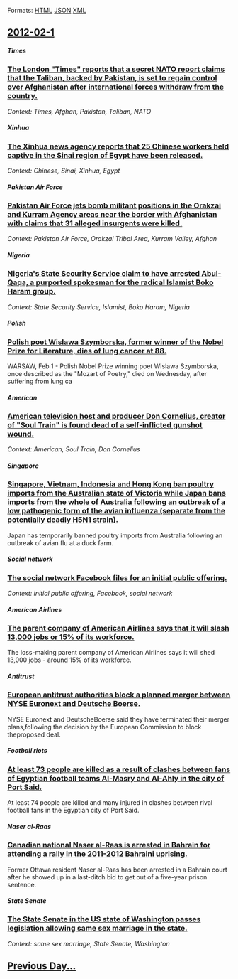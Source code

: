 
Formats: [HTML](2012/02/1/index.html)  [JSON](2012/02/1/index.json)  [XML](2012/02/1/index.xml)  

## [2012-02-1](/news/2012/02/1/index.md)

##### Times
### [The London "Times" reports that a secret NATO report claims that the Taliban, backed by Pakistan, is set to regain control over Afghanistan after international forces withdraw from the country. ](/news/2012/02/1/the-london-times-reports-that-a-secret-nato-report-claims-that-the-taliban-backed-by-pakistan-is-set-to-regain-control-over-afghanistan.md)
_Context: Times, Afghan, Pakistan, Taliban, NATO_

##### Xinhua
### [The Xinhua news agency reports that 25 Chinese workers held captive in the Sinai region of Egypt have been released. ](/news/2012/02/1/the-xinhua-news-agency-reports-that-25-chinese-workers-held-captive-in-the-sinai-region-of-egypt-have-been-released.md)
_Context: Chinese, Sinai, Xinhua, Egypt_

##### Pakistan Air Force
### [Pakistan Air Force jets bomb militant positions in the Orakzai and Kurram Agency areas near the border with Afghanistan with claims that 31 alleged insurgents were killed. ](/news/2012/02/1/pakistan-air-force-jets-bomb-militant-positions-in-the-orakzai-and-kurram-agency-areas-near-the-border-with-afghanistan-with-claims-that-31.md)
_Context: Pakistan Air Force, Orakzai Tribal Area, Kurram Valley, Afghan_

##### Nigeria
### [Nigeria's State Security Service claim to have arrested Abul-Qaqa, a purported spokesman for the radical Islamist Boko Haram group. ](/news/2012/02/1/nigeria-s-state-security-service-claim-to-have-arrested-abul-qaqa-a-purported-spokesman-for-the-radical-islamist-boko-haram-group.md)
_Context: State Security Service, Islamist, Boko Haram, Nigeria_

##### Polish
### [Polish poet Wislawa Szymborska, former winner of the Nobel Prize for Literature, dies of lung cancer at 88. ](/news/2012/02/1/polish-poet-wisaawa-szymborska-former-winner-of-the-nobel-prize-for-literature-dies-of-lung-cancer-at-88.md)
WARSAW, Feb 1 - Polish Nobel Prize winning poet Wislawa Szymborska, once described as the &quot;Mozart of Poetry,&quot; died on Wednesday, after suffering from lung ca

##### American
### [American television host and producer Don Cornelius, creator of "Soul Train" is found dead of a self-inflicted gunshot wound. ](/news/2012/02/1/american-television-host-and-producer-don-cornelius-creator-of-soul-train-is-found-dead-of-a-self-inflicted-gunshot-wound.md)
_Context: American, Soul Train, Don Cornelius_

##### Singapore
### [Singapore, Vietnam, Indonesia and Hong Kong ban poultry imports from the Australian state of Victoria while Japan bans imports from the whole of Australia following an outbreak of a low pathogenic form of the avian influenza (separate from the potentially deadly H5N1 strain).](/news/2012/02/1/singapore-vietnam-indonesia-and-hong-kong-ban-poultry-imports-from-the-australian-state-of-victoria-while-japan-bans-imports-from-the-whol.md)
Japan has temporarily banned poultry imports from Australia following an outbreak of avian flu at a duck farm.

##### Social network
### [The social network Facebook files for an initial public offering. ](/news/2012/02/1/the-social-network-facebook-files-for-an-initial-public-offering.md)
_Context: initial public offering, Facebook, social network_

##### American Airlines
### [The parent company of American Airlines says that it will slash 13,000 jobs or 15% of its workforce. ](/news/2012/02/1/the-parent-company-of-american-airlines-says-that-it-will-slash-13-000-jobs-or-15-of-its-workforce.md)
The loss-making parent company of American Airlines says it will shed 13,000 jobs - around 15% of its workforce.

##### Antitrust
### [European antitrust authorities block a planned merger between NYSE Euronext and Deutsche Boerse. ](/news/2012/02/1/european-antitrust-authorities-block-a-planned-merger-between-nyse-euronext-and-deutsche-boerse.md)
NYSE Euronext and DeutscheBoerse said they have terminated their merger plans,following the decision by the European Commission to block theproposed deal.

##### Football riots
### [At least 73 people are killed as a result of clashes between fans of Egyptian football teams Al-Masry and Al-Ahly in the city of Port Said. ](/news/2012/02/1/at-least-73-people-are-killed-as-a-result-of-clashes-between-fans-of-egyptian-football-teams-al-masry-and-al-ahly-in-the-city-of-port-said.md)
At least 74 people are killed and many injured in clashes between rival football fans in the Egyptian city of Port Said.

##### Naser al-Raas
### [Canadian national Naser al-Raas is arrested in Bahrain for attending a rally in the 2011-2012 Bahraini uprising. ](/news/2012/02/1/canadian-national-naser-al-raas-is-arrested-in-bahrain-for-attending-a-rally-in-the-2011a2012-bahraini-uprising.md)
Former Ottawa resident Naser al-Raas has been arrested in a Bahrain court after he showed up in a last-ditch bid to get out of a five-year prison sentence.

##### State Senate
### [The State Senate in the US state of Washington passes legislation allowing same sex marriage in the state. ](/news/2012/02/1/the-state-senate-in-the-us-state-of-washington-passes-legislation-allowing-same-sex-marriage-in-the-state.md)
_Context: same sex marriage, State Senate, Washington_

## [Previous Day...](/news/2012/01/31/index.md)

